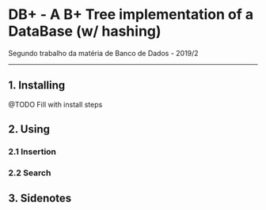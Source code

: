 # DB+ - A B+ Tree implementation of a DataBase (w/ hashing)
Segundo trabalho da matéria de Banco de Dados - 2019/2
***

## 1. Installing
@TODO Fill with install steps

## 2. Using

### 2.1 Insertion

### 2.2 Search

## 3. Sidenotes
